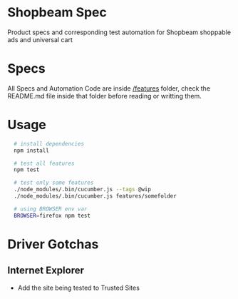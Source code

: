 Shopbeam Spec
=============

Product specs and corresponding test automation for Shopbeam shoppable ads and universal cart

Specs
======

All Specs and Automation Code are inside [/features](/features) folder, check the README.md file inside that folder before reading or writting them.

Usage
===========

``` sh
  # install dependencies
  npm install

  # test all features
  npm test

  # test only some features
  ./node_modules/.bin/cucumber.js --tags @wip
  ./node_modules/.bin/cucumber.js features/somefolder  

  # using BROWSER env var
  BROWSER=firefox npm test
```

Driver Gotchas
==============

Internet Explorer
---------------

- Add the site being tested to Trusted Sites
